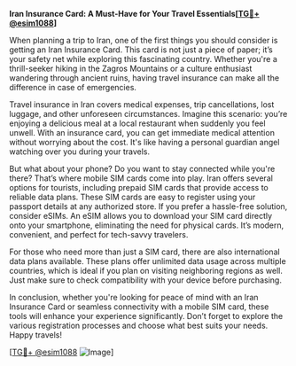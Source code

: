 **Iran Insurance Card: A Must-Have for Your Travel Essentials[[TG💪+ @esim1088](https://t.me/s/esim1088)]**

When planning a trip to Iran, one of the first things you should consider is getting an Iran Insurance Card. This card is not just a piece of paper; it’s your safety net while exploring this fascinating country. Whether you're a thrill-seeker hiking in the Zagros Mountains or a culture enthusiast wandering through ancient ruins, having travel insurance can make all the difference in case of emergencies.

Travel insurance in Iran covers medical expenses, trip cancellations, lost luggage, and other unforeseen circumstances. Imagine this scenario: you’re enjoying a delicious meal at a local restaurant when suddenly you feel unwell. With an insurance card, you can get immediate medical attention without worrying about the cost. It's like having a personal guardian angel watching over you during your travels.

But what about your phone? Do you want to stay connected while you're there? That’s where mobile SIM cards come into play. Iran offers several options for tourists, including prepaid SIM cards that provide access to reliable data plans. These SIM cards are easy to register using your passport details at any authorized store. If you prefer a hassle-free solution, consider eSIMs. An eSIM allows you to download your SIM card directly onto your smartphone, eliminating the need for physical cards. It’s modern, convenient, and perfect for tech-savvy travelers.

For those who need more than just a SIM card, there are also international data plans available. These plans offer unlimited data usage across multiple countries, which is ideal if you plan on visiting neighboring regions as well. Just make sure to check compatibility with your device before purchasing.

In conclusion, whether you're looking for peace of mind with an Iran Insurance Card or seamless connectivity with a mobile SIM card, these tools will enhance your experience significantly. Don’t forget to explore the various registration processes and choose what best suits your needs. Happy travels!

[[TG💪+ @esim1088](https://t.me/s/esim1088) ![Image](https://i.postimg.cc/Y0z9fWf4/image.png)]